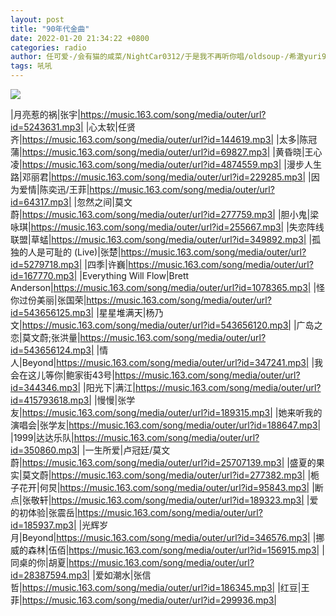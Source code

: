 ```yaml
---
layout: post
title: "90年代金曲"
date: 2022-01-20 21:34:22 +0800
categories: radio
author: 任可爱-/会有猫的咸菜/NightCar0312/于是我不再听你唱/oldsoup-/希澈yuri9doo/吼吼破喉咙/z張一傑/歪woodrow
tags: 吼吼
---
```

![]({{site.baseurl}}/images/cover_20220120.jpg)

|月亮惹的祸|张宇|https://music.163.com/song/media/outer/url?id=5243631.mp3|
|心太软|任贤齐|https://music.163.com/song/media/outer/url?id=144619.mp3|
|太多|陈冠蒲|https://music.163.com/song/media/outer/url?id=69827.mp3|
|黄昏晓|王心凌|https://music.163.com/song/media/outer/url?id=4874559.mp3|
|漫步人生路|邓丽君|https://music.163.com/song/media/outer/url?id=229285.mp3|
|因为爱情|陈奕迅/王菲|https://music.163.com/song/media/outer/url?id=64317.mp3|
|忽然之间|莫文蔚|https://music.163.com/song/media/outer/url?id=277759.mp3|
|胆小鬼|梁咏琪|https://music.163.com/song/media/outer/url?id=255667.mp3|
|失恋阵线联盟|草蜢|https://music.163.com/song/media/outer/url?id=349892.mp3|
|孤独的人是可耻的 (Live)|张楚|https://music.163.com/song/media/outer/url?id=5279718.mp3|
|四季|许巍|https://music.163.com/song/media/outer/url?id=167770.mp3|
|Everything Will Flow|Brett Anderson|https://music.163.com/song/media/outer/url?id=1078365.mp3|
|怪你过份美丽|张国荣|https://music.163.com/song/media/outer/url?id=543656125.mp3|
|星星堆满天|杨乃文|https://music.163.com/song/media/outer/url?id=543656120.mp3|
|广岛之恋|莫文蔚;张洪量|https://music.163.com/song/media/outer/url?id=543656124.mp3|
|情人|Beyond|https://music.163.com/song/media/outer/url?id=347241.mp3|
|我会在这儿等你|鲍家街43号|https://music.163.com/song/media/outer/url?id=344346.mp3|
|阳光下|满江|https://music.163.com/song/media/outer/url?id=415793618.mp3|
|慢慢|张学友|https://music.163.com/song/media/outer/url?id=189315.mp3|
|她来听我的演唱会|张学友|https://music.163.com/song/media/outer/url?id=188647.mp3|
|1999|达达乐队|https://music.163.com/song/media/outer/url?id=350860.mp3|
|一生所爱|卢冠廷/莫文蔚|https://music.163.com/song/media/outer/url?id=25707139.mp3|
|盛夏的果实|莫文蔚|https://music.163.com/song/media/outer/url?id=277382.mp3|
|栀子花开|何炅|https://music.163.com/song/media/outer/url?id=95843.mp3|
|断点|张敬轩|https://music.163.com/song/media/outer/url?id=189323.mp3|
|爱的初体验|张震岳|https://music.163.com/song/media/outer/url?id=185937.mp3|
|光辉岁月|Beyond|https://music.163.com/song/media/outer/url?id=346576.mp3|
|挪威的森林|伍佰|https://music.163.com/song/media/outer/url?id=156915.mp3|
|同桌的你|胡夏|https://music.163.com/song/media/outer/url?id=28387594.mp3|
|爱如潮水|张信哲|https://music.163.com/song/media/outer/url?id=186345.mp3|
|红豆|王菲|https://music.163.com/song/media/outer/url?id=299936.mp3|

